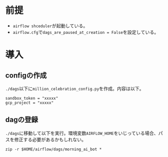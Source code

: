 # 前提
- `airflow shceduler`が起動している。
- `airflow.cfg`で`dags_are_paused_at_creation = False`を設定している。

# 導入
## configの作成
`./dags`以下に`million_celebration_config.py`を作成。内容は以下。

```
sandbox_token = "xxxxx"
gcp_project = "xxxxx"
```

## dagの登録
`./dags`に移動して以下を実行。環境変数`AIRFLOW_HOME`をいじっている場合、パスを修正する必要があるかもしれない。

```
zip -r $HOME/airflow/dags/morning_ai_bot *
```

